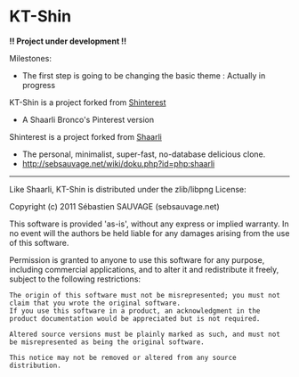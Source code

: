 # KT-Shin
**!! Project under development !!**

Milestones:
- The first step is going to be changing the basic theme : Actually in progress

KT-Shin is a project forked from [Shinterest](https://github.com/broncowdd/Shinterest)

- A Shaarli Bronco's Pinterest version

Shinterest is a project forked from [Shaarli](https://github.com/sebsauvage/Shaarli )

- The personal, minimalist, super-fast, no-database delicious clone.
- http://sebsauvage.net/wiki/doku.php?id=php:shaarli

------------------------------------------------------------------------------

Like Shaarli, KT-Shin is distributed under the zlib/libpng License:

Copyright (c) 2011 Sébastien SAUVAGE (sebsauvage.net)

This software is provided 'as-is', without any express or implied warranty. 
In no event will the authors be held liable for any damages arising from the use of this software.

Permission is granted to anyone to use this software for any purpose, including commercial applications, and to alter it and 
redistribute it freely, subject to the following restrictions:

    The origin of this software must not be misrepresented; you must not claim that you wrote the original software. 
    If you use this software in a product, an acknowledgment in the product documentation would be appreciated but is not required.

    Altered source versions must be plainly marked as such, and must not be misrepresented as being the original software.

    This notice may not be removed or altered from any source distribution.
